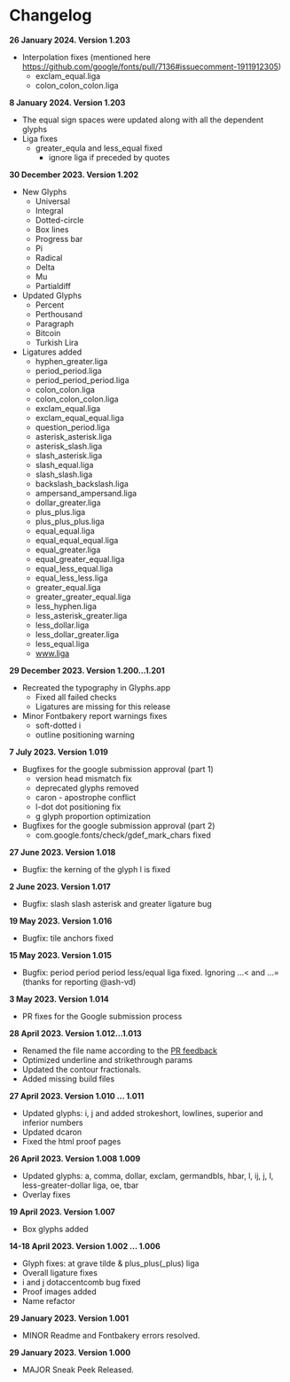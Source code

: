 # Changelog

**26 January 2024. Version 1.203**
- Interpolation fixes (mentioned here https://github.com/google/fonts/pull/7136#issuecomment-1911912305)
  - exclam_equal.liga
  - colon_colon_colon.liga

**8 January 2024. Version 1.203**
- The equal sign spaces were updated along with all the dependent glyphs
- Liga fixes
  - greater_equla and less_equal fixed
    - ignore liga if preceded by quotes

**30 December 2023. Version 1.202**
- New Glyphs
  - Universal
  - Integral
  - Dotted-circle
  - Box lines
  - Progress bar
  - Pi
  - Radical
  - Delta
  - Mu
  - Partialdiff
- Updated Glyphs
  - Percent
  - Perthousand
  - Paragraph
  - Bitcoin
  - Turkish Lira
- Ligatures added
  - hyphen_greater.liga
  - period_period.liga
  - period_period_period.liga
  - colon_colon.liga
  - colon_colon_colon.liga
  - exclam_equal.liga
  - exclam_equal_equal.liga
  - question_period.liga
  - asterisk_asterisk.liga
  - asterisk_slash.liga
  - slash_asterisk.liga
  - slash_equal.liga
  - slash_slash.liga
  - backslash_backslash.liga
  - ampersand_ampersand.liga
  - dollar_greater.liga
  - plus_plus.liga
  - plus_plus_plus.liga
  - equal_equal.liga
  - equal_equal_equal.liga
  - equal_greater.liga
  - equal_greater_equal.liga
  - equal_less_equal.liga
  - equal_less_less.liga
  - greater_equal.liga
  - greater_greater_equal.liga
  - less_hyphen.liga
  - less_asterisk_greater.liga
  - less_dollar.liga
  - less_dollar_greater.liga
  - less_equal.liga
  - www.liga

**29 December 2023. Version 1.200...1.201**
- Recreated the typography in Glyphs.app
  - Fixed all failed checks
  - Ligatures are missing for this release
- Minor Fontbakery report warnings fixes
  - soft-dotted i
  - outline positioning warning

**7 July 2023. Version 1.019**
- Bugfixes for the google submission approval (part 1)
  - version head mismatch fix
  - deprecated glyphs removed
  - caron - apostrophe conflict
  - l-dot dot positioning fix
  - g glyph proportion optimization
- Bugfixes for the google submission approval (part 2)
  - com.google.fonts/check/gdef_mark_chars fixed

**27 June 2023. Version 1.018**
- Bugfix: the kerning of the glyph l is fixed

**2 June 2023. Version 1.017**
- Bugfix: slash slash asterisk and greater ligature bug

**19 May 2023. Version 1.016**
- Bugfix: tile anchors fixed

**15 May 2023. Version 1.015**
- Bugfix: period period period less/equal liga fixed. Ignoring ...< and ...= (thanks for reporting @ash-vd)

**3 May 2023. Version 1.014**
- PR fixes for the Google submission process

**28 April 2023. Version 1.012...1.013**
- Renamed the file name according to the [PR feedback](https://github.com/google/fonts/pull/6239#issuecomment-1527315087)
- Optimized underline and strikethrough params
- Updated the contour fractionals.
- Added missing build files

**27 April 2023. Version 1.010 ... 1.011**
- Updated glyphs: i, j and added strokeshort, lowlines, superior and inferior numbers
- Updated dcaron
- Fixed the html proof pages

**26 April 2023. Version 1.008 1.009**
- Updated glyphs: a, comma, dollar, exclam, germandbls, hbar, l, ij, j, l, less-greater-dollar liga, oe, tbar
- Overlay fixes

**19 April 2023. Version 1.007**
- Box glyphs added

**14-18 April 2023. Version 1.002 ... 1.006**
- Glyph fixes: at grave tilde & plus_plus(_plus) liga
- Overall ligature fixes
- i and j dotaccentcomb bug fixed
- Proof images added
- Name refactor

**29 January 2023. Version 1.001**
- MINOR Readme and Fontbakery errors resolved.

**29 January 2023. Version 1.000**
- MAJOR Sneak Peek Released.